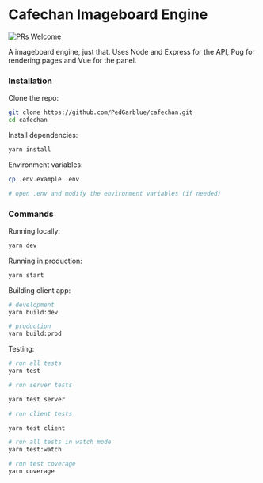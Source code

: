 # Cafechan Imageboard Engine

[![PRs Welcome](https://img.shields.io/badge/PRs-welcome-brightgreen.svg?style=flat-square)](http://makeapullrequest.com)

A imageboard engine, just that.
Uses Node and Express for the API, Pug for rendering pages and Vue for the panel.

### Installation

Clone the repo:

```bash
git clone https://github.com/PedGarblue/cafechan.git
cd cafechan
```

Install dependencies:

```bash
yarn install
```

Environment variables:

```bash
cp .env.example .env

# open .env and modify the environment variables (if needed)
```

### Commands

Running locally:

```bash
yarn dev
```

Running in production:

```bash
yarn start
```

Building client app:

```bash
# development
yarn build:dev

# production
yarn build:prod
```

Testing:

```bash
# run all tests
yarn test

# run server tests

yarn test server

# run client tests

yarn test client

# run all tests in watch mode
yarn test:watch

# run test coverage
yarn coverage
```
